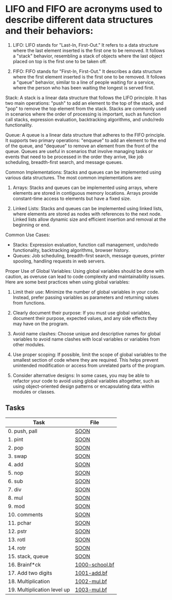 # LIFO and FIFO are acronyms used to describe different data structures and their behaviors:

1. LIFO: LIFO stands for "Last-In, First-Out." It refers to a data structure where the last element inserted is the first one to be removed. It follows a "stack" behavior, resembling a stack of objects where the last object placed on top is the first one to be taken off.

2. FIFO: FIFO stands for "First-In, First-Out." It describes a data structure where the first element inserted is the first one to be removed. It follows a "queue" behavior, similar to a line of people waiting for a service, where the person who has been waiting the longest is served first.

Stack:
A stack is a linear data structure that follows the LIFO principle. It has two main operations: "push" to add an element to the top of the stack, and "pop" to remove the top element from the stack. Stacks are commonly used in scenarios where the order of processing is important, such as function call stacks, expression evaluation, backtracking algorithms, and undo/redo functionality.

Queue:
A queue is a linear data structure that adheres to the FIFO principle. It supports two primary operations: "enqueue" to add an element to the end of the queue, and "dequeue" to remove an element from the front of the queue. Queues are useful in scenarios that involve managing tasks or events that need to be processed in the order they arrive, like job scheduling, breadth-first search, and message queues.

Common Implementations:
Stacks and queues can be implemented using various data structures. The most common implementations are:

1. Arrays: Stacks and queues can be implemented using arrays, where elements are stored in contiguous memory locations. Arrays provide constant-time access to elements but have a fixed size.

2. Linked Lists: Stacks and queues can be implemented using linked lists, where elements are stored as nodes with references to the next node. Linked lists allow dynamic size and efficient insertion and removal at the beginning or end.

Common Use Cases:
- Stacks: Expression evaluation, function call management, undo/redo functionality, backtracking algorithms, browser history.
- Queues: Job scheduling, breadth-first search, message queues, printer spooling, handling requests in web servers.

Proper Use of Global Variables:
Using global variables should be done with caution, as overuse can lead to code complexity and maintainability issues. Here are some best practices when using global variables:

1. Limit their use: Minimize the number of global variables in your code. Instead, prefer passing variables as parameters and returning values from functions.

2. Clearly document their purpose: If you must use global variables, document their purpose, expected values, and any side effects they may have on the program.

3. Avoid name clashes: Choose unique and descriptive names for global variables to avoid name clashes with local variables or variables from other modules.

4. Use proper scoping: If possible, limit the scope of global variables to the smallest section of code where they are required. This helps prevent unintended modification or access from unrelated parts of the program.

5. Consider alternative designs: In some cases, you may be able to refactor your code to avoid using global variables altogether, such as using object-oriented design patterns or encapsulating data within modules or classes.

## Tasks

| Task | File |
| ---- | ---- |
| 0. push, pall | [SOON](./) |
| 1. pint | [SOON](./) |
| 2. pop | [SOON](./) |
| 3. swap | [SOON](./) |
| 4. add | [SOON](./) |
| 5. nop | [SOON](./) |
| 6. sub | [SOON](./) |
| 7. div | [SOON](./) |
| 8. mul | [SOON](./) |
| 9. mod | [SOON](./) |
| 10. comments | [SOON](./) |
| 11. pchar | [SOON](./) |
| 12. pstr | [SOON](./) |
| 13. rotl | [SOON](./) |
| 14. rotr | [SOON](./) |
| 15. stack, queue | [SOON](./) |
| 16. Brainf*ck | [1000-school.bf](./1000-school.bf) |
| 17. Add two digits | [1001-add.bf](./1001-add.bf) |
| 18. Multiplication | [1002-mul.bf](./1002-mul.bf) |
| 19. Multiplication level up | [1003-mul.bf](./1003-mul.bf) |